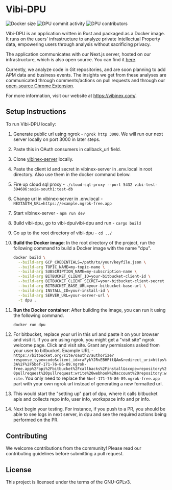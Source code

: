 # Vibi-DPU
![Docker size](https://img.shields.io/docker/image-size/vibinexhub/dpu)
![DPU commit activity](https://img.shields.io/github/commit-activity/y/vibinex/vibi-dpu)
![DPU contributors](https://img.shields.io/github/contributors/vibinex/vibi-dpu)

Vibi-DPU is an application written in Rust and packaged as a Docker image. It runs on the users' infrastructure to analyze private Intellectual Property data, empowering users through analysis without sacrificing privacy.

The application communicates with our Next.js server, hosted on our infrastructure, which is also open source. You can find it [here](https://github.com/vibinex/vibinex-server).

Currently, we analyze code in Git repositories, and are soon planning to add APM data and business events. The insights we get from these analyses are communicated through comments/actions on pull requests and through our [open-source Chrome Extension](https://chrome.google.com/webstore/detail/vibinex-code-review/jafgelpkkkopeaefadkdjcmnicgpcncc).

For more information, visit our website at https://vibinex.com/.

## Setup Instructions

To run Vibi-DPU locally:

1. Generate public url using ngrok - `ngrok http 3000`. We will run our next server locally on port 3000 in later steps.
2. Paste this in OAuth consumers in callback_url field.
3. Clone [vibinex-server](https://github.com/vibinex/vibinex-server/) locally.
4. Paste the client id and secret in vibinex-server in .env.local in root directory. Also use them in the docker command below.
5. Fire up cloud sql proxy - `./cloud-sql-proxy --port 5432 vibi-test-394606:asia-south1:test-db`
6. Change url in vibinex-server in .env.local - `NEXTAUTH_URL=https://example.ngrok-free.app`
7. Start vibinex-server - `npm run dev`
8. Build vibi-dpu, go to vibi-dpu/vibi-dpu and run - `cargo build`
9. Go up to the root directory of vibi-dpu - `cd ../`
10. **Build the Docker image**: In the root directory of the project, run the following command to build a Docker image with the name "dpu".

    ```bash
    docker build \
      --build-arg GCP_CREDENTIALS=/path/to/your/keyfile.json \
      --build-arg TOPIC_NAME=my-topic-name \
      --build-arg SUBSCRIPTION_NAME=my-subscription-name \
      --build-arg BITBUCKET_CLIENT_ID=your-bitbucket-client-id \
      --build-arg BITBUCKET_CLIENT_SECRET=your-bitbucket-client-secret \
      --build-arg BITBUCKET_BASE_URL=your-bitbucket-base-url \
      --build-arg INSTALL_ID=your-install-id \
      --build-arg SERVER_URL=your-server-url \
      -t dpu .
    ```
11. **Run the Docker container**: After building the image, you can run it using the following command.

    ```bash
    docker run dpu
    ```
12. For bitbucket, replace your url in this url and paste it on your browser and visit it. If you are using ngrok, you might get a "visit site" ngrok welcome page. Click and visit site. Grant any permissions asked from your user to bitbucket. Example URL - `https://bitbucket.org/site/oauth2/authorize?response_type=code&client_id=raFykYJRvEBHPttQAm&redirect_uri=https%3A%2F%2F5bef-171-76-86-89.ngrok-free.app%2Fapi%2Fbitbucket%2Fcallbacks%2Finstall&scope=repository%20pullrequest%20pullrequest:write%20webhook%20account%20repository:write`. You only need to replace the `5bef-171-76-86-89.ngrok-free.app` part with your own ngrok url instead of generating a new formatted url.
13. This would start the "setting up" part of dpu, where it calls bitbucket apis and collects repo info, user info, workspace info and pr info.
14. Next begin your testing. For instance, if you push to a PR, you should be able to see logs in next server, in dpu and see the required actions being performed on the PR.

## Contributing

We welcome contributions from the community! Please read our contributing guidelines before submitting a pull request.

## License

This project is licensed under the terms of the GNU-GPLv3.
